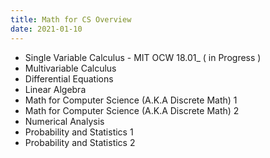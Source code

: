 ```yaml
---
title: Math for CS Overview
date: 2021-01-10
---
```


* Single Variable Calculus - MIT OCW 18.01_ ( in Progress )
* Multivariable Calculus
* Differential Equations
* Linear Algebra
* Math for Computer Science (A.K.A Discrete Math) 1
* Math for Computer Science (A.K.A Discrete Math) 2
* Numerical Analysis
* Probability and Statistics 1
* Probability and Statistics 2
<br>

<br>

